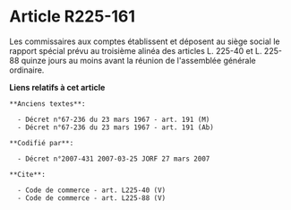 # Article R225-161

Les commissaires aux comptes établissent et déposent au siège social le rapport spécial prévu au troisième alinéa des
articles L. 225-40 et L. 225-88 quinze jours au moins avant la réunion de l'assemblée générale ordinaire.

**Liens relatifs à cet article**

	**Anciens textes**:

	  - Décret n°67-236 du 23 mars 1967 - art. 191 (M)
	  - Décret n°67-236 du 23 mars 1967 - art. 191 (Ab)

	**Codifié par**:

	  - Décret n°2007-431 2007-03-25 JORF 27 mars 2007

	**Cite**:

	  - Code de commerce - art. L225-40 (V)
	  - Code de commerce - art. L225-88 (V)
